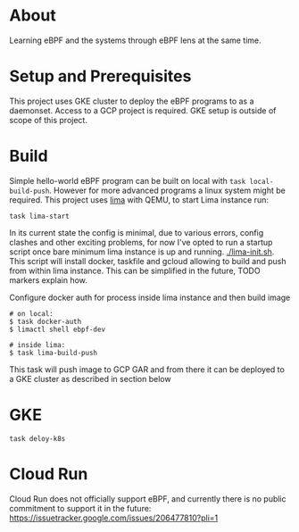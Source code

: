# About

Learning eBPF and the systems through eBPF lens at the same time.

# Setup and Prerequisites

This project uses GKE cluster to deploy the eBPF programs to as a daemonset.
Access to a GCP project is required. GKE setup is outside of scope of this project.

# Build

Simple hello-world eBPF program can be built on local with `task local-build-push`.
However for more advanced programs a linux system might be required. This project uses [lima](https://lima-vm.io/) with QEMU, to start Lima instance run:

```terminal
task lima-start
```

In its current state the config is minimal, due to various errors, config clashes and other exciting problems, for now I've opted to run a startup script once bare minimum lima instance is up and running. [./lima-init.sh](./lima-init.sh). This script will install docker, taskfile and gcloud allowing to build and push from within lima instance. This can be simplified in the future, TODO markers explain how.

Configure docker auth for process inside lima instance and then build image

```terminal
# on local:
$ task docker-auth
$ limactl shell ebpf-dev

# inside lima:
$ task lima-build-push
```

This task will push image to GCP GAR and from there it can be deployed to a GKE cluster as described in section below

# GKE

```terminal
task deloy-k8s
```

# Cloud Run

Cloud Run does not officially support eBPF, and currently there is no public commitment to support it in the future:
https://issuetracker.google.com/issues/206477810?pli=1
